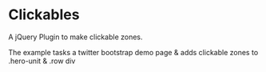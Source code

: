 Clickables
==========

A jQuery Plugin to make clickable zones.

The example tasks a twitter bootstrap demo page & adds clickable zones to .hero-unit & .row div

